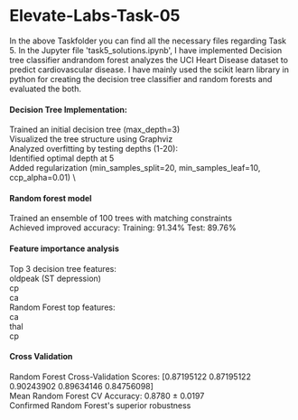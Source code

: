# Elevate-Labs-Task-05

In the above Taskfolder you can find all the necessary files regarding Task 5. In the Jupyter file 'task5_solutions.ipynb', I have implemented Decision tree classifier andrandom forest  analyzes the UCI Heart Disease dataset to predict cardiovascular disease. I have mainly used the scikit learn library in python for creating the decision tree classifier and random forests and evaluated the both.

#### Decision Tree Implementation: 
Trained an initial decision tree (max_depth=3) \
Visualized the tree structure using Graphviz \
Analyzed overfitting by testing depths (1-20): \
Identified optimal depth at 5 \
Added regularization (min_samples_split=20, min_samples_leaf=10, ccp_alpha=0.01) \

#### Random forest model
Trained an ensemble of 100 trees with matching constraints \
Achieved improved accuracy:
Training: 91.34%
Test: 89.76%

#### Feature importance analysis
Top 3 decision tree features: \
oldpeak (ST depression) \
cp \
ca \
Random Forest top features: \
ca \
thal \
cp

#### Cross Validation
Random Forest Cross-Validation Scores: [0.87195122 0.87195122 0.90243902 0.89634146 0.84756098] \
Mean Random Forest CV Accuracy: 0.8780 ± 0.0197 \
Confirmed Random Forest's superior robustness
